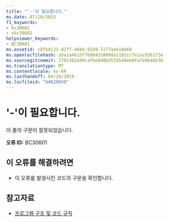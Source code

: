 ```yaml
---
title: "'-'이 필요합니다."
ms.date: 07/20/2015
f1_keywords:
- bc30601
- vbc30601
helpviewer_keywords:
- BC30601
ms.assetid: c8fbdc21-d2ff-404d-92b9-7277ade18e60
ms.openlocfilehash: a5a1a4615f7b98431080da1102ccfe1ac036173e
ms.sourcegitcommit: 2701302a99cafbe0d86d53d540eb0fa7e9b46b36
ms.translationtype: MT
ms.contentlocale: ko-KR
ms.lasthandoff: 04/28/2019
ms.locfileid: "64620650"
---
```

# <a name="--expected"></a>'-'이 필요합니다.
이 줄의 구문이 잘못되었습니다.  
  
 **오류 ID:** BC30601  
  
## <a name="to-correct-this-error"></a>이 오류를 해결하려면  
  
- 이 오류를 발생시킨 코드의 구문을 확인합니다.  
  
## <a name="see-also"></a>참고자료

- [프로그램 구조 및 코드 규칙](../../visual-basic/programming-guide/program-structure/program-structure-and-code-conventions.md)
